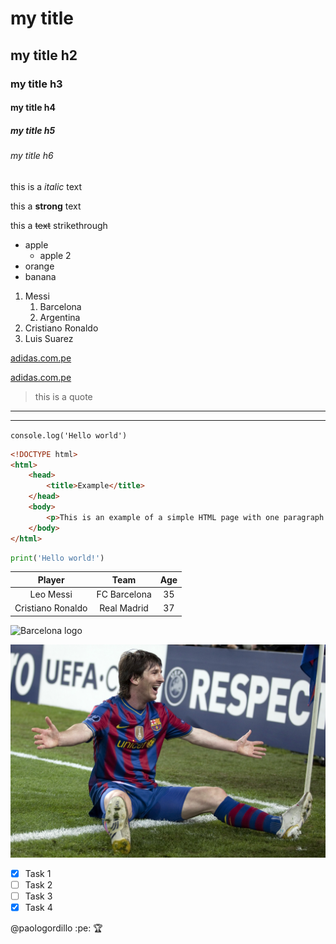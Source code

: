 <!-- HEADINGS -->

# my title
## my title h2
### my title h3
#### my title h4
##### my title h5
###### my title h6

<!-- italic -->

this is a *italic* text

<!-- strong -->
this a **strong** text

<!-- strikethrough -->
this a ~~text~~ strikethrough

<!-- UL -->

* apple
    * apple 2
* orange
* banana

<!-- OL -->

1. Messi
    1. Barcelona
    2. Argentina
2. Cristiano Ronaldo
3. Luis Suarez

<!-- web pages links -->

[adidas.com.pe](https://adidas.com.pe)

<!-- other example with custom title -->

[adidas.com.pe](https://adidas.com.pe "custom title")

<!-- quote -->

> this is a quote

---
___

`console.log('Hello world')`

```html
<!DOCTYPE html>
<html>
    <head>
        <title>Example</title>
    </head>
    <body>
        <p>This is an example of a simple HTML page with one paragraph.</p>
    </body>
</html>
```

```python
print('Hello world!')
```

| Player              | Team          | Age     |
| :----:              |    :----:     | :----:  |
| Leo Messi           | FC Barcelona  | 35      |
| Cristiano Ronaldo   | Real Madrid   | 37      |


<!-- images -->

![Barcelona logo](https://cdn.worldvectorlogo.com/logos/fc-barcelona.svg "Barcelona logo")

![Leo Messi](assets/leo%20messi.jpg "Leo Messi")

<!-- GITHUB MARKDOWN -->

* [x] Task 1
* [ ] Task 2
* [ ] Task 3
* [x] Task 4

@paologordillo :pe: :trophy:
